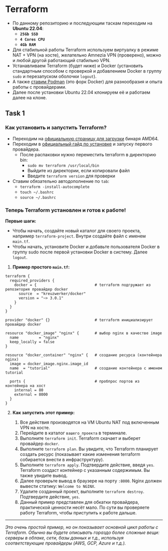 # Terraform

- По данному репозиторию и последующим таскам переходим на **Ubuntu 22.04**:
  - **`25Gb SSD`**
  - **`4 Cores CPU`**
  - **`4Gb RAM`**
- Для стабильной работы Terraform используем виртуалку в режиме NAT + VPN (на хосте), желательно Amnezia VPN (проверено), можно и любой другой работающий стабильно VPN.
- Устанавливаем Terraform (будет ниже) и Docker (установить стандартным способом с проверкой и добавлением Docker в группу `sudo` и перезапуском оболочки `logout`).
- А также [ставим Podman](https://podman.io/docs/installation) (это форк Docker) для разнообразия и опыта работы с провайдерами. 
- Далее после установки Ubuntu 22.04 клонируем её и работаем далее на клоне.

## Task 1
### **Как установить и запустить Terraform?**

- Переходим на [официальную страницу для загрузки](https://developer.hashicorp.com/terraform/install#linux) бинаря AMD64.
- Переходим в [официальный гайд по установке](https://developer.hashicorp.com/terraform/tutorials/aws-get-started/install-cli) и запуску первого провайдера.
  - После распаковки нужно переместить terraform в директорию bin:
    - `sudo mv terraform /usr/local/bin`
    - Выйдите из директории, если копировали файл
    - Введите `terraform version` для проверки 
- Ставим обязательно автодополнение по `tab`:
  - `terraform -install-autocomplete`
  - `touch ~/.bashrc`
  - `source ~/.bashrc`

### **Теперь Terraform установлен и готов к работе!**

**Первые шаги:**

- Чтобы начать, создайте новый каталог для своего проекта, например `terraform-project`. Внутри создайте файл с именем `main.tf`.
- Чтобы начать, установите Docker и добавьте пользователя Docker в группу sudo после первой установки Docker в систему. Далее `logout`.

1. **Пример простого `main.tf`:**

```hcl
terraform {
  required_providers {
    docker = {                          # terraform подгружает из репозитория провайдер docker
      source  = "kreuzwerker/docker"
      version = "~> 3.0.1"
    }
  }
}

provider "docker" {}                    # terraform инициализирует провайдер docker

resource "docker_image" "nginx" {       # выбор nginx в качестве image
  name         = "nginx"
  keep_locally = false
}

resource "docker_container" "nginx" {   # создание ресурса (контейнера nginx)
  image = docker_image.nginx.image_id
  name  = "tutorial"                    # создание контейнера с именем tutorial

  ports {                               # пробпрос портов из контейнера на хост
    internal = 80
    external = 8000
  }
}
```

2. **Как запустить этот пример:**

    1.  Все действия производятся на VM Ubuntu NAT под включенным VPN на хосте.
    2.  Перейдите в каталог `вашего_проекта` в терминале.
    3.  Выполните `terraform init`. Terraform скачает и выберет провайдер `docker`.
    4.  Выполните `terraform plan`. Вы увидите, что Terraform планирует создать ресурс (показывает какие изменения terraform собирается внести в инфраструктуру).
    5.  Выполните `terraform apply`. Подтвердите действие, введя `yes`. Terraform создаст контейнер с указанным содержимым. Вы также увидите вывод.
    6.  Далее проверьте вывод в браузере на порту `:8000`. Nginx должен вывести статику: `Welcome to NGINX`. 
    7.  Удалите созданный проект, выполните `terraform destroy`. Подтвердите действие, `yes`.
    8.  Данный пример представлен для обкатки провайдера, практической ценности несёт мало. По сути вы проверяете работу Terraform, чтобы приступить к работе дальше.

---

_Это очень простой пример, но он показывает основной цикл работы с Terraform. Обычно вы будете описывать гораздо более сложные вещи: серверы в облаке, сети, базы данных и т.д., используя соответствующие провайдеры (AWS, GCP, Azure и т.д.)._

